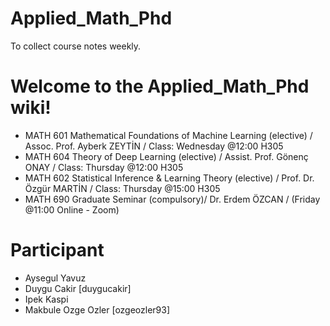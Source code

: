 # Applied_Math_Phd
To collect course notes weekly.


# Welcome to the Applied_Math_Phd wiki!
- MATH 601 Mathematical Foundations of Machine Learning (elective) / Assoc. Prof. Ayberk ZEYTİN / Class: Wednesday @12:00 H305
- MATH 604 Theory of Deep Learning (elective) / Assist. Prof. Gönenç ONAY / Class: Thursday @12:00 H305
- MATH 602 Statistical Inference & Learning Theory (elective) / Prof. Dr. Özgür MARTİN / Class: Thursday @15:00 H305
- MATH 690 Graduate Seminar (compulsory)/ Dr. Erdem ÖZCAN / (Friday @11:00 Online - Zoom)

# Participant
- Aysegul Yavuz 
- Duygu Cakir [duygucakir]
- Ipek Kaspi
- Makbule Ozge Ozler [ozgeozler93]
